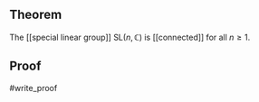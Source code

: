 ## Theorem
The [[special linear group]] $\text{SL}(n,\mathbb C)$ is [[connected]] for all $n\geq 1$. 
## Proof
#write_proof 